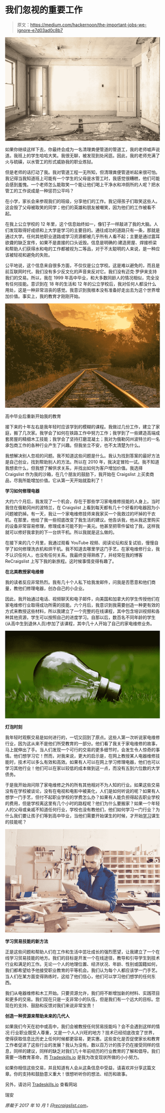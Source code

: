# 我们忽视的重要工作

> 原文：<https://medium.com/hackernoon/the-important-jobs-we-ignore-e7d03ad0c8b7>

![](img/5b0dde0c8534c59c738b12dbbcd116ce.png)

如果你继续这样下去，你最终会成为一名清理粪便管道的管道工，我的老师嘘声说道。我班上的学生哈哈大笑。我很无聊，被发现到处闲逛。因此，我的老师充满了火与硫磺，以水管工的形式威胁我的职业炼狱。

但是老师的话打动了我。我对管道工程一无所知，但清理粪便管道听起来很可怕。我记得当我知道班上可能有一个学生的父母是水管工时，我感觉很糟糕，他们可能会感到羞愧。一个老师怎么能取笑一个能让他们喝上干净水和冲厕所的人呢？把水管工的工作说成是一种惩罚公平吗？

在小学，家长会来参观我们的班级，分享他们的工作。我记得孩子们取笑这些人。这会毁了父母被取笑的同学；他们的英雄和朋友被嘲笑，因为他们的工作被看不起。

在我上公立学校的 12 年里，这个信息始终如一，像钉子一样敲进了我的大脑。人们发现取得好成绩和上大学是学习的主要目的。通往成功的道路只有一条，那就是通过大学。任何其他职业道路或学习资源都被几乎所有人看不起；主要是通过震耳欲聋的缺乏宣传，如果不是直接的口头诋毁。信息是明确的:建造房屋、焊接桥梁和帮助人们获得水和电的工作都被视为二等品，对于不太聪明的人来说，是一种应该被轻视和避免的失败。

公平地说，这个信息来自很多方面，不仅仅是公立学校。这是难以避免的，而且是前互联网时代，我们没有多少反文化的声音来反对它。我们没有迈克·罗伊来支持我们的交易。所以，我在 1999 年高中毕业，和大多数同龄人的情况相似，完全没有任何技能。意识到在 18 年的生活和 12 年的公立学校后，我对任何人都没什么用处，这是一种非常沮丧的感觉。我意识到我根本没有准备好走出去为这个世界增加价值。事实上，我的教育才刚刚开始。

![](img/a0774e75aea12e5a732ab6b5cb19ae0e.png)

高中毕业后重新开始我的教育

接下来的十年左右是我年轻时应该学到的模糊的课程。我做过几份工作，建立了家庭，搬了几次家。我学会了如何在铁路工作中努力工作；我学到了一些建造高端成套房屋的精细木工技能；我学会了坚持打磨混凝土；我对为俄勒冈州波特兰的一名承包商工作的各种行业产生了兴趣。但我坐立不安，也不太清楚为什么。

我想解决别人忽视的问题。我不知道这些问题是什么。我认为找到答案的最好方法是自己创业，找到帮助别人的方法。所以在 2010 年，我决定冒险一试。我不知道我想卖什么，但我想了解供求关系，并找出如何为客户增加价值。我选择 Craigslist 作为我的沙箱，在几个朋友的鼓励下，我开始在 Craigslist 上买卖商品，尽我所能增加价值。它从第一天开始就盈利了！

**学习如何修理电器**

大约六个月后，我发现了一个机会，存在于那些学习家电维修技能的人身上。当时我住在俄勒冈州的波特兰，在 Craigslist 上看到每天都有几十个好看的电器因为小问题被扔掉。有一天，我让一个家电维修技师来我家买一个我救过的坏掉的干衣机。在那里，他给了我一些彻底改变了我生活的建议。他告诉我，他从我这里购买的设备非常容易修理，修理成本可能不到一美元。他甚至把零件留给了我，这样我就可以修好我拿到的下一台烘干机。所以我就是这么做的。

在接下来的几个月里，我通过观看 YouTube 视频、阅读论坛和反复试验，慢慢自学了如何修理洗衣机和烘干机。我不知道去哪里学这门手艺，在家电维修行业，我不认识任何人，也没有任何关系。我最终变得熟练了，并经常在我的博客 ReCraigslist 上写下我的新旅程。这时候事情变得有趣了。

**在北美教授家电维修**

我的读者反应非常热烈。我有几十个人私下给我发邮件，问我是否愿意和他们商量，教他们修理电器，创办自己的小企业。

因此，我开始通过电话、视频聊天和电子邮件，向美国和加拿大的学生传授他们在家电维修行业取得成功所需的技能。六个月后，我意识到我需要创造一种更有效的方式来教授这些材料，所以我建立了一个完整的在线课程，其中包含培训视频和各种其他资源，学生可以按照自己的进度学习。自那以后，数百名不同年龄的学生(从高中生到退休人员)参加了该课程，其中几十人开始了自己的家电维修业务。

![](img/83e68a8e4fa977868c821a0336261464.png)

**灯泡时刻**

我年轻时观察交易是如何进行的，一切又回到了原点。这些人第一次听说家电维修行业，因为这从来不是他们所受教育的一部分。他们看了我关于家电维修的故事，马上就伸出了手。当人们发现一个可行的交易的更多细节时，会发生令人惊奇的事情。他们想学习它！然而，对我来说，更大的启示是，在网上教授某人电器维修技能时，技术可以多么有效和高效。如果有人可以在网上学习修理电器，他们也可以学习其他行业！他们可以在家以较低的成本做到这一点，而没有五到六位数的大学债务。

于是我开始询问除了家电维修之外的所有其他相对不为人知的行业。如果这些交易没有在学校被谈论，没有在电视和电影中被美化，人们是如何听说的呢？如果有人想学一门手艺，但付不起职业学校的学费怎么办？如果有人能负担得起去职业学校的费用，但是学校离这里有几个小时的路程呢？他们为什么要搬家？如果一个年轻人的父母或亲戚不知道任何行业，学校也没有教他们，他们如何学习一门行业？为什么我们要让孩子们等到高中毕业，当他们需要开始谋生的时候，才开始[学习](https://hackernoon.com/tagged/learning)谋生的技能呢？

![](img/31f4a0e57b81f417cc8afcab55f97933.png)

**学习贸易技能的新方法**

正是这些问题和帮助人们在工作和生活中茁壮成长的强烈愿望，让我建立了一个在线学习贸易技能的地方。我们的目标是开发一个在线途径，教导和引导学生到技术行业和满足的工作。无论一个人的地理位置、经济状况、年龄、性别或国籍如何，我们都希望给予他接受职业教育的平等机会。我们认为每个人都应该学一门手艺。当人们在某方面变得熟练时，这给了他们信心，他们可以学习他们想学的任何东西。

我们从电器维修和木工开始。只要资源允许，我们将不断增加新的材料、实践项目和更多的交易。我们现在只是一支非常小的队伍，但是我们有一个远大的目标。您现在的支持、鼓励和反馈对我们来说非常宝贵！

**创造一种资源来帮助未来的几代人**

如果我们今天在初中或高中，我们会被教授任何贸易技能吗？会不会遇到这样的情况:行业职业既受人尊重，又是一个人人兴旺的地方？技术已经彻底改变了世界，使得获取信息比历史上任何时候都更容易，更实惠。这些变化是否促使家长和教育工作者促进了这些行业的发展？我认为没有。数以百万计的孩子仍在接受同样的信息，同样的建议，同样的缺乏对我们几十年前经历的行业教育的了解和倡导。我们需要一场教育革命，而 [Tradeskills.io](https://www.tradeskills.io/) 是我为改变现状所做的小小努力。

如果你相信这些交易，并且知道有人会从这条信息中受益，请喜欢并分享这篇文章。你的支持和鼓励意义重大！很想听听你的想法、经历和故事。

另外，请访问 [Tradeskills.io](https://www.tradeskills.io/) 查看网站

瑞安

*原载于 2017 年 10 月 1 日*[*recraigslist.com*](https://recraigslist.com/2017/10/important-jobs-ignore/)*。*